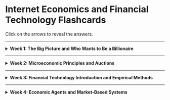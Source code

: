 # Internet Economics and Financial Technology Flashcards

Click on the arrows to reveal the answers.

---

<details>
  <summary><strong>Week 1: The Big Picture and Who Wants to Be a Billionaire</strong></summary>

---

## Lecture 1: The Big Picture

### Q1: What are the major technological "surges" identified by Carlota Perez?  
<details>
  <summary>Show Answer</summary>
  1. Industrial Revolution (1770-1829)  
  2. Steam and Railways (1829-1873)  
  3. Steel and Electricity (1875-1918)  
  4. Oil, Car, Mass Production (1908-1974)  
  5. IT and Telecoms (1971-20??)  
</details>

### Q2: How does understanding historical technology developments help us today?  
<details>
  <summary>Show Answer</summary>
  It provides insights into the historical, social, and economic contexts, enabling better understanding of the current situation and likely futures.
</details>

### Q3: What key concept does Neal Stephenson’s "Mother Earth Mother Board" emphasize about internet infrastructure?  
<details>
  <summary>Show Answer</summary>
  The internet is fundamentally based on transoceanic telecommunications cables, echoing the historical challenges of building the first transatlantic cable projects.
</details>

### Q4: What is the sequence of events in Perez's technological surges?  
<details>
  <summary>Show Answer</summary>
  Installation → Crash → Deployment. This describes the lifecycle of new technologies, where a surge in adoption is followed by a crash and eventual stable deployment.
</details>

### Q5: Why do technology bubbles occur?  
<details>
  <summary>Show Answer</summary>
  Bubbles occur due to over-speculation and unrealistic expectations about the potential of new technologies, often followed by a crash as the market corrects itself.
</details>

### Q6: What does Perez suggest about financial crises and innovation?  
<details>
  <summary>Show Answer</summary>
  Financial crises can reset the economic environment, paving the way for a "golden age" of innovation as old paradigms are abandoned and new ones embraced.
</details>

---

## Lecture 2: Who Wants to Be a Billionaire?

### Q7: What is Chris Anderson's concept of "The Long Tail"?  
<details>
  <summary>Show Answer</summary>
  The Long Tail describes how online markets make niche products profitable by reducing costs and leveraging infinite "shelf space." Success comes from making everything available, reducing prices, and helping users find items.
</details>

### Q8: What criticism exists regarding "The Long Tail"?  
<details>
  <summary>Show Answer</summary>
  Critics like Anita Elberse argue that the web amplifies the importance of blockbusters, questioning whether niche products significantly impact overall sales.
</details>

### Q9: What is Clayton Christensen’s concept of "Disruptive Innovation"?  
<details>
  <summary>Show Answer</summary>
  Disruptive innovations are simpler, cheaper alternatives that initially perform worse than existing products but improve over time, eventually overtaking established markets.
</details>

### Q10: What is "The Innovator's Dilemma"?  
<details>
  <summary>Show Answer</summary>
  Successful companies focus on improving existing products for high-margin markets, ignoring disruptive technologies, which later dominate and lead to the incumbents' decline.
</details>

### Q11: What are the three styles of innovation described in "Seeing What’s Next"?  
<details>
  <summary>Show Answer</summary>
  1. Sustaining Innovations: Improvements for existing products and markets.  
  2. Low-Cost Alternatives: Affordable options for price-sensitive customers.  
  3. New Products/Markets: Innovations creating entirely new markets.  
</details>

### Q12: What are the three rules for success in "The Long Tail"?  
<details>
  <summary>Show Answer</summary>
  1. Make everything available.  
  2. Reduce prices (through economies of scale).  
  3. Help users find what they want (recommendations, search tools).  
</details>

### Q13: What role do network effects play in the success of internet companies?  
<details>
  <summary>Show Answer</summary>
  Network effects occur when the value of a service increases as more people use it, helping companies like eBay and Facebook grow rapidly.
</details>

### Q14: Why are disruptive innovations initially ignored by incumbents?  
<details>
  <summary>Show Answer</summary>
  Disruptive innovations initially serve low-margin or niche markets, which incumbents often overlook in favor of their existing, high-margin customer base.
</details>

### Q15: How does Amazon utilize economies of scale to dominate markets?  
<details>
  <summary>Show Answer</summary>
  By reducing operational costs, negotiating bulk discounts, and leveraging automation, Amazon can offer lower prices and attract more customers, reinforcing its market dominance.
</details>

### Q16: What are the "positive feedback" mechanisms in internet economics?  
<details>
  <summary>Show Answer</summary>
  Positive feedback mechanisms include increased product value with more users, reduced per-unit costs at scale, and enhanced discoverability through better algorithms.
</details>

---

## General Concepts

### Q17: What are positive feedback and network externalities?  
<details>
  <summary>Show Answer</summary>
  Positive feedback occurs when a product's popularity enhances its value (e.g., more users attract even more users). Network externalities describe the increasing utility of a product as its user base grows.
</details>

### Q18: Why is shelf space important in traditional retail compared to online markets?  
<details>
  <summary>Show Answer</summary>
  Traditional retail limits inventory to high-margin, high-volume products due to physical constraints. Online markets benefit from virtually unlimited "shelf space," allowing niche products to be stocked profitably.
</details>

### Q19: How has Amazon leveraged "The Long Tail"?  
<details>
  <summary>Show Answer</summary>
  Amazon makes money by selling both popular and niche products at scale, using economies of scale and robust recommendation systems to cater to diverse consumer preferences.
</details>

### Q20: What is the difference between sustaining and disruptive innovations?  
<details>
  <summary>Show Answer</summary>
  Sustaining innovations improve existing products for current markets. Disruptive innovations introduce simpler, cheaper products that redefine or create new markets.
</details>

### Q21: What are power-law distributions, and how do they relate to internet economics?  
<details>
  <summary>Show Answer</summary>
  Power-law distributions show that a small number of products or users dominate in popularity or revenue (e.g., top 1% of songs streamed). This drives strategies for "head" and "tail" markets.
</details>

### Q22: Why is "infinite shelf space" a game-changer for online retailers?  
<details>
  <summary>Show Answer</summary>
  Infinite shelf space allows online retailers to stock and sell niche products profitably, unlike physical stores constrained by space.
</details>

### Q23: What are some criticisms of disruptive innovation theory?  
<details>
  <summary>Show Answer</summary>
  Critics argue that many "disruptive" innovations are retrospectively labeled and that the theory oversimplifies the complexities of market dynamics and company failures.
</details>

### Q24: What is the Innovator’s Solution, and how does it address the Innovator’s Dilemma?  
<details>
  <summary>Show Answer</summary>
  The Innovator’s Solution suggests strategies like creating spin-off companies for disruptive technologies, targeting underserved markets, and experimenting with new business models.
</details>

### Q25: What is the importance of "undefended hills" in innovation strategy?  
<details>
  <summary>Show Answer</summary>
  "Undefended hills" are market opportunities with low competition, allowing new companies or innovations to grow without directly competing with incumbents.
</details>

---

## Examples and Applications

### Q26: How did Netflix apply "The Long Tail" concept?  
<details>
  <summary>Show Answer</summary>
  Netflix used the Long Tail by offering an extensive library of niche content alongside popular titles, attracting diverse customer interests and leveraging recommendation algorithms.
</details>

### Q27: What is an example of a product with strong network effects?  
<details>
  <summary>Show Answer</summary>
  Facebook, where each new user increases the value of the network for existing users by expanding connectivity and content.
</details>

### Q28: Why do blockbusters still dominate in some markets despite the Long Tail?  
<details>
  <summary>Show Answer</summary>
  Blockbusters often benefit from marketing budgets, established distribution channels, and consumer preferences for familiar or popular choices.
</details>

---

</details>

___
<details>
<summary><strong>Week 2: Microeconomic Principles and Auctions</strong></summary>

---

### Lecture 1: Microeconomic Principles

#### Q1: What does microeconomics study?  
<details>
  <summary>Show Answer</summary>
  Microeconomics studies the behavior of individuals and businesses and how decisions are made based on the allocation of limited resources.
</details>

#### Q2: What is the law of supply and demand?  
<details>
  <summary>Show Answer</summary>
  The law of supply and demand states that in a competitive market, the price of a product adjusts until the quantity demanded equals the quantity supplied, reaching equilibrium.
</details>

#### Q3: What happens when there is excess demand in a market?  
<details>
  <summary>Show Answer</summary>
  When demand exceeds supply, prices rise, moving the market toward equilibrium.
</details>

#### Q4: What is consumer surplus?  
<details>
  <summary>Show Answer</summary>
  Consumer surplus is the value consumers receive from a product in excess of the price they pay for it, represented by the area under the demand curve and above the market price.
</details>

#### Q5: What is producer surplus?  
<details>
  <summary>Show Answer</summary>
  Producer surplus is the price producers receive for a good minus their minimum acceptable price, summed over the quantity sold. It is the area above the supply curve and below the market price.
</details>

#### Q6: What are fixed and variable costs?  
<details>
  <summary>Show Answer</summary>
  - Fixed costs: Costs that do not vary with production levels (e.g., rent).  
  - Variable costs: Costs that change with production levels (e.g., raw materials).  
</details>

#### Q7: What is marginal cost?  
<details>
  <summary>Show Answer</summary>
  Marginal cost is the cost of producing one additional unit of a good. It is calculated as the change in total cost divided by the change in quantity produced.
</details>

#### Q8: What is diminishing marginal utility?  
<details>
  <summary>Show Answer</summary>
  Diminishing marginal utility occurs when each additional unit of a good consumed provides less benefit than the previous one.
</details>

#### Q9: How does price elasticity of demand differ for elastic and inelastic goods?  
<details>
  <summary>Show Answer</summary>
  - Elastic goods: Small price changes result in large changes in quantity demanded.  
  - Inelastic goods: Large price changes result in small changes in quantity demanded.  
</details>

#### Q10: What is the equilibrium point in a competitive market?  
<details>
  <summary>Show Answer</summary>
  The equilibrium point is where the quantity demanded equals the quantity supplied, maximizing total consumer and producer surplus.
</details>

#### Q11: How does a monopoly differ from a competitive market?  
<details>
  <summary>Show Answer</summary>
  In a monopoly, one firm dominates the market and sets prices, while in a competitive market, firms are price takers and must sell at market price.
</details>

#### Q12: What causes shifts in supply or demand?  
<details>
  <summary>Show Answer</summary>
  Shifts in supply or demand occur when external factors change, such as production costs, consumer preferences, or geopolitical events, altering the price-quantity relationship.
</details>

---

### Lecture 2: Auction Principles

#### Q1: What are the four common auction types?  
<details>
  <summary>Show Answer</summary>
  1. English Auction: Open ascending-price auction.  
  2. Dutch Auction: Open descending-price auction.  
  3. First-Price Sealed Bid: Highest bidder wins and pays their bid.  
  4. Second-Price Sealed Bid (Vickrey Auction): Highest bidder wins but pays the second-highest bid.  
</details>

#### Q2: What is the difference between private and interdependent values in auctions?  
<details>
  <summary>Show Answer</summary>
  - **Private Values**: Each bidder knows their valuation independently of others (e.g., personal use items).  
  - **Interdependent Values**: Bidders’ valuations are influenced by information others might have (e.g., assets for resale).  
</details>

#### Q3: What is strategic equivalence in auctions?  
<details>
  <summary>Show Answer</summary>
  Strategic equivalence occurs when every strategy in one auction has a corresponding strategy in another, leading to identical outcomes (e.g., Dutch and First-Price Sealed Bid).  
</details>

#### Q4: Why are English and Vickrey auctions incentive compatible?  
<details>
  <summary>Show Answer</summary>
  Both auctions encourage bidders to bid their true value because it is the optimal strategy for maximizing their surplus.  
</details>

#### Q5: What is the Revenue Equivalence Theorem?  
<details>
  <summary>Show Answer</summary>
  The theorem states that under certain conditions (private values, risk neutrality, independent identically distributed values), all standard auction formats yield the same expected revenue to the seller.  
</details>

#### Q6: Why might revenue differ in practice despite the Revenue Equivalence Theorem?  
<details>
  <summary>Show Answer</summary>
  - Bidders may be risk-averse, leading to higher bids in First-Price Sealed Bid auctions.  
  - Values may be interdependent, making open auctions more profitable due to shared information.  
</details>

#### Q7: What is the main drawback of open auctions compared to sealed bids?  
<details>
  <summary>Show Answer</summary>
  Open auctions are more susceptible to collusion since bidders can observe each other’s strategies and signal.  
</details>

#### Q8: How do time limits affect eBay-style auctions?  
<details>
  <summary>Show Answer</summary>
  Time limits encourage "sniping," where bidders place last-minute bids to avoid being outbid, potentially reducing optimal bidding behavior.  
</details>

#### Q9: What solution did eBay introduce to address last-minute sniping?  
<details>
  <summary>Show Answer</summary>
  eBay introduced "proxy bidding," allowing users to enter their maximum bid upfront, with the system incrementally bidding on their behalf.  
</details>

#### Q10: How do Google Ads auctions differ from traditional auctions?  
<details>
  <summary>Show Answer</summary>
  Google Ads auctions use a second-price approach, but incorporate "quality scores" for ads, affecting the final bid price and ranking.  
</details>

#### Q11: What is a reverse auction?  
<details>
  <summary>Show Answer</summary>
  A reverse auction has suppliers competing to offer the lowest price for a contract, with the lowest bidder winning.  
</details>

#### Q12: What is a Continuous Double Auction (CDA)?  
<details>
  <summary>Show Answer</summary>
  A CDA allows buyers and sellers to post bids and offers continuously, facilitating dynamic price discovery. This mechanism underpins financial markets.  
</details>

---

</details>

___
<details>
<summary><strong>Week 3: Financial Technology Introduction and Empirical Methods</strong></summary>

---

### Lecture 1: Introduction to Financial Technology

#### Q1: What are the three dimensions of financial technology?  
<details>
  <summary>Show Answer</summary>
  1. **Business Functions**: Advice, insurance, payments, investments, financing, money management.  
  2. **Technologies & Concepts**: Blockchain, data analytics, NFC, peer-to-peer systems.  
  3. **Institutions**: Traditional finance, tech startups, big tech corporations.  
</details>

#### Q2: How does digitalisation differ from FinTech and TechFin?  
<details>
  <summary>Show Answer</summary>
  - **Digitalisation**: Using technology to improve traditional financial processes (incremental innovation).  
  - **FinTech**: Redesigning financial services from the ground up using new technology (disruptive innovation).  
  - **TechFin**: Leveraging existing technology dominance to enter financial services (lock-in through network effects).  
</details>

#### Q3: What are some historical milestones in the evolution of financial technology?  
<details>
  <summary>Show Answer</summary>
  - 2500 BCE: Roman abacus for calculations.  
  - 11th Century: Song Dynasty introduces paper money.  
  - 1949: Diners Club introduces first charge card.  
  - 1973: SWIFT for international payments.  
  - 1995: Wells Fargo launches first online banking platform.  
</details>

#### Q4: What factors have driven the democratisation of financial services?  
<details>
  <summary>Show Answer</summary>
  - Loss of trust in traditional banks post-2008 financial crisis.  
  - Emergence of new players offering alternatives.  
  - Regulatory scrutiny and political/economic changes.  
</details>

#### Q5: How has the global financial ecosystem evolved since the 1960s?  
<details>
  <summary>Show Answer</summary>
  - Traditional financial institutions adopted digital processes (e.g., SWIFT, electronic trading).  
  - Emergence of online-only banks (e.g., ING Direct).  
  - Introduction of mobile payments and peer-to-peer platforms.  
</details>

#### Q6: How do FinTech, TechFin, and Digitalisation complement or compete with each other?  
<details>
  <summary>Show Answer</summary>
  - FinTech startups disrupt traditional processes with new technology.  
  - TechFin giants use their dominance to integrate financial services.  
  - Digitalisation by traditional finance seeks to maintain relevance and efficiency.  
</details>

#### Q7: What is the impact of network effects on financial technology?  
<details>
  <summary>Show Answer</summary>
  - Positive network externalities increase utility as more users join (e.g., payment systems like PayPal).  
  - Critical for achieving scale and lock-in, especially for TechFin platforms.  
</details>

#### Q8: What role did innovation in payments play in the growth of digital finance?  
<details>
  <summary>Show Answer</summary>
  - Introduction of bank cards (e.g., BankAmericard, now Visa) and later magnetic strips for speed.  
  - SWIFT and Nasdaq for global payments and trading.  
  - Mobile apps and peer-to-peer payments enabling financial inclusion.  
</details>

---

### Lecture 2: Empirical Methods in Financial Technology

#### Q1: What are the three common measures of central tendency?  
<details>
  <summary>Show Answer</summary>
  1. **Mean**: Average of all data points, sensitive to outliers.  
  2. **Median**: Middle value when data is sorted, less affected by outliers.  
  3. **Mode**: Most frequently occurring value, useful for categorical data.  
</details>

#### Q2: What is the Interquartile Range (IQR) and how is it calculated?  
<details>
  <summary>Show Answer</summary>
  The IQR measures the spread of the middle 50% of the data:  
  \( \text{IQR} = Q3 - Q1 \), where \( Q1 \) is the 25th percentile and \( Q3 \) is the 75th percentile.  
</details>

#### Q3: How are confidence intervals (CIs) used in empirical methods?  
<details>
  <summary>Show Answer</summary>
  Confidence intervals provide a range of values likely to contain the population mean, with a given confidence level (e.g., 95%). They are calculated using sample data and provide insights into the precision of estimates.  
</details>

#### Q4: What are the assumptions of parametric tests like the t-test?  
<details>
  <summary>Show Answer</summary>
  - Data are normally distributed.  
  - Observations are independent.  
  - Variance is equal across groups.  
  - The scale of measurement is interval or ratio.  
</details>

#### Q5: How do non-parametric tests differ from parametric tests?  
<details>
  <summary>Show Answer</summary>
  Non-parametric tests do not assume normality or equal variance. They often focus on ranks or medians and are more robust to deviations from parametric assumptions.  
</details>

#### Q6: What is the Wilcoxon-Mann-Whitney U Test, and when is it used?  
<details>
  <summary>Show Answer</summary>
  It is a non-parametric test comparing two independent samples. It tests whether their distributions differ, focusing on ranks instead of means.  
</details>

#### Q7: What are adjacent values in box plots?  
<details>
  <summary>Show Answer</summary>
  Adjacent values define the tails of the distribution:  
  - **Upper Adjacent Value**: Largest value within \( Q3 + 2 \times IQR \).  
  - **Lower Adjacent Value**: Smallest value within \( Q1 - 2 \times IQR \).  
</details>

#### Q8: Why might Victorian-era frequentist statistics be considered outdated?  
<details>
  <summary>Show Answer</summary>
  Frequentist methods rely heavily on assumptions (e.g., normality, independence) that are often violated. Modern computational tools enable more robust, assumption-free techniques, like non-parametric methods or Bayesian statistics.  
</details>

#### Q9: What role does data visualization play in empirical analysis?  
<details>
  <summary>Show Answer</summary>
  Data visualization aids in understanding complex data sets by highlighting trends, outliers, and distributions. Tools like box plots and time-series animations (e.g., Hans Rosling’s Gapminder) make statistical findings accessible and compelling.  
</details>

#### Q10: How can sample size affect statistical tests?  
<details>
  <summary>Show Answer</summary>
  - Larger sample sizes improve the precision of estimates and reduce the margin of error in confidence intervals.  
  - Small sample sizes may violate assumptions and lead to unreliable test results.  
</details>

---

### Combined Insights from Lectures 1 & 2

#### Q11: What challenges do FinTech innovations face in empirical evaluation?  
<details>
  <summary>Show Answer</summary>
  - Data privacy concerns can limit access to comprehensive datasets.  
  - Market heterogeneity complicates cross-regional comparisons.  
  - Regulatory differences affect the scalability and generalizability of findings.  
</details>

#### Q12: How can empirical methods support FinTech innovation?  
<details>
  <summary>Show Answer</summary>
  - Identifying user needs through data-driven insights.  
  - Validating product effectiveness with controlled experiments.  
  - Monitoring long-term impacts (e.g., financial inclusion, user retention).  
</details>

---

</details>

___
<details>
<summary><strong>Week 4: Economic Agents and Market-Based Systems</strong></summary>

---

### Lecture 1: Economic Agents I

#### Q1: What is Market-Based Control (MBC)?  
<details>
  <summary>Show Answer</summary>
  MBC uses market economics as a metaphor for dynamic resource allocation in systems. It involves software agents acting as traders and marketplaces for efficient and decentralized control.  
</details>

#### Q2: How are demand and supply curves represented in economics?  
<details>
  <summary>Show Answer</summary>
  - **Demand Curve**: Downward-sloping, shows how price decreases as quantity demanded increases.  
  - **Supply Curve**: Upward-sloping, shows how price increases as quantity supplied increases.  
</details>

#### Q3: What is the equilibrium price and quantity?  
<details>
  <summary>Show Answer</summary>
  The equilibrium price (\( P_0 \)) and quantity (\( Q_0 \)) occur where the supply and demand curves intersect, ensuring that quantity demanded equals quantity supplied.  
</details>

#### Q4: What is Pareto Efficiency in market systems?  
<details>
  <summary>Show Answer</summary>
  A market is Pareto efficient if no one can be made better off without making someone else worse off.  
</details>

#### Q5: What challenges do Continuous Double Auctions (CDAs) present?  
<details>
  <summary>Show Answer</summary>
  - Traders must process noisy, asynchronous data in real-time.  
  - Classical economic models break down, making CDAs harder to analyze.  
</details>

#### Q6: Why are free markets described as "self-correcting"?  
<details>
  <summary>Show Answer</summary>
  Free markets adjust prices toward equilibrium through competition, where buyers and sellers react to surplus or shortage, stabilizing supply and demand.  
</details>

#### Q7: What happens in a sellers' market?  
<details>
  <summary>Show Answer</summary>
  In a sellers' market, demand exceeds supply, causing prices to rise.  
</details>

#### Q8: What happens in a buyers' market?  
<details>
  <summary>Show Answer</summary>
  In a buyers' market, supply exceeds demand, causing prices to fall.  
</details>

#### Q9: How do auctions fit into market-based systems?  
<details>
  <summary>Show Answer</summary>
  Auctions serve as mechanisms for buyers and sellers to meet and trade, efficiently determining market prices based on bids and offers.  
</details>

---

### Lecture 2: Economic Agents II

#### Q10: What are Zero-Intelligence (ZI) traders?  
<details>
  <summary>Show Answer</summary>
  - **ZI-U**: Unconstrained traders generating random bid/offer prices.  
  - **ZI-C**: Constrained traders, random but restricted to avoid trading at a loss.  
</details>

#### Q11: What was demonstrated by Gode & Sunder (1993) regarding ZI-C traders?  
<details>
  <summary>Show Answer</summary>
  ZI-C traders achieved near-human allocative efficiency in CDAs, suggesting that much of the efficiency is due to market structure rather than trader intelligence.  
</details>

#### Q12: What is the ZIP trading algorithm?  
<details>
  <summary>Show Answer</summary>
  - Traders adjust their profit margins using a learning rule based on market feedback.  
  - ZIP adapts dynamically, raising or lowering margins in response to observed trade prices.  
</details>

#### Q13: What are the key differences between ZI-C and ZIP traders?  
<details>
  <summary>Show Answer</summary>
  - **ZI-C**: Random but constrained, not optimized for profit.  
  - **ZIP**: Adaptive and uses a learning rule to optimize profit margins based on market activity.  
</details>

#### Q14: How does the Gjerstad-Dickhaut (GD) algorithm improve on ZI-C?  
<details>
  <summary>Show Answer</summary>
  - GD uses belief functions based on historical trade data to estimate the probability of trade acceptance at various prices.  
  - This allows traders to make more informed bids and offers.  
</details>

#### Q15: What is the Adaptive Aggressive (AA) trading algorithm?  
<details>
  <summary>Show Answer</summary>
  - AA estimates equilibrium prices using a weighted moving average of trade history.  
  - Aggressiveness levels adjust based on market volatility and trading conditions.  
</details>

#### Q16: How do traders in ZIP adjust their profit margins?  
<details>
  <summary>Show Answer</summary>
  ZIP traders raise or lower their profit margins based on recent trade prices, using a learning rule like Widrow-Hoff with momentum.  
</details>

#### Q17: What are the main performance metrics for market efficiency?  
<details>
  <summary>Show Answer</summary>
  - **Allocative Efficiency**: Total utility earned by traders relative to the theoretical maximum.  
  - **Single Agent Efficiency**: Profit of an agent relative to expected profit at equilibrium.  
  - **Smith’s Alpha**: Deviation of transaction prices from equilibrium.  
</details>

#### Q18: What is the Kaplan "Sniper" trading algorithm?  
<details>
  <summary>Show Answer</summary>
  The Kaplan "Sniper" waits until conditions are optimal (e.g., bid-offer spread narrows) before making a trade, aiming for maximum profit with minimal activity.  
</details>

#### Q19: Why is ZI-C considered insufficient in some markets?  
<details>
  <summary>Show Answer</summary>
  ZI-C fails in asymmetric markets or when price distributions deviate from equilibrium predictions, as it cannot adapt to market conditions.  
</details>

#### Q20: How do simulation experiments help compare trading algorithms?  
<details>
  <summary>Show Answer</summary>
  Simulations test trader performance under controlled conditions, evaluating metrics like efficiency, volatility, and responsiveness to dynamic market changes.  
</details>

---

### Combined Insights from Lectures 1 & 2

#### Q21: What factors influence the success of different trading algorithms?  
<details>
  <summary>Show Answer</summary>
  - Market composition (e.g., homogeneous vs. mixed populations).  
  - Dynamic changes in supply and demand.  
  - Algorithm adaptability and learning capabilities.  
</details>

#### Q22: What role does adaptability play in trading algorithms?  
<details>
  <summary>Show Answer</summary>
  Adaptive algorithms like ZIP and AA adjust to real-time market conditions, outperforming static algorithms in dynamic environments.  
</details>

---

</details>

